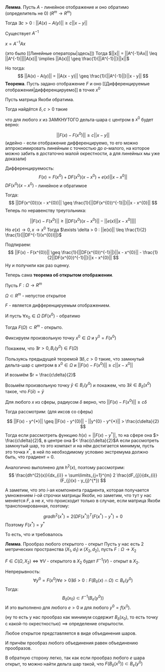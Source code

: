 **Лемма**.
Пусть $A$ - линейное отображение и оно обратимо (определитель не 0) ($R^{m} \rightarrow R^{m}$)

Тогда $\exists c > 0$ : $||A(x) - A(y)|| \geq c||x - y||$

Существует $A^{-1}$

$x = A^{-1}Ax$

(это было [[Линейные операторы|здесь]])
Тогда $||x|| = ||A^{-1}Ax|| \leq ||A^{-1}||||A(x)|| \implies ||A(x)|| \geq \frac{1}{||A^{-1}||}||x||$

Но тогда:
$$
||A(x) - A(y)|| = ||A(x - y)|| \geq \frac{1}{||A^{-1}||}||x - y||
$$
**Теорема**.
Пусть задано отображение $F$ и оно [[Дифференцируемые отображения|дифференцируемо]] в точке $x^{0}$

Пусть матрица Якоби обратима.

Тогда найдётся $\delta, c > 0$ такие

что для любого $x$ из ЗАМКНУТОГО дельта-шара с центром в $x^{0}$ будет верно:

$$
||F(x) - F(x^{0})|| \geq c ||x - y||
$$
(идейно - если отображение дифференцируемо, то его можно аппроксимировать линейным с точностью до $o$-малого, на которое можно забить в достаточно малой окрестности, а для линейных мы уже доказали)

Дифференцируемость:
$$
F(x) = F(x^{0}) + DF(x^{0})(x - x^{0}) + e(x)||x - x^{0}||
$$
$DF(x^{0})(x - x^{0})$ - линейное и обратимое

Тогда:
$$
||DF(x^{0})(x - x^{0})|| \geq \frac{1}{||DF(x^{0})^{-1}||}||x - x^{0}||
$$
Теперь по неравенству треугольника:

$$
||F(x) - F(x^{0})|| \geq ||DF(x^{0})(x - x^{0})|| - ||e(x)||x - x^{0}||||
$$
Но $e(x) \rightarrow 0, x \rightarrow x^{0}$
Тогда $\exists \delta > 0 : ||e(x)|| \leq \frac{1}{2} \frac{1}{||DF^{-1}(x^{0})||}$

Подпираем:
$$
||F(x) - F(x^{0})|| \geq \frac{1}{||DF(x^{0})^{-1}||}||x - x^{0}|| - \frac{1}{2||DF(x^{0})^{-1}||}||x - x^{0}||
$$
Ну и получили как раз оценку.

Теперь сама **теорема об открытом отображении**.

Пусть $F: \Omega \rightarrow R^{m}$

$\Omega \subset R^{m}$ - непустое открытое

$F$ - является дифференцируемым отображением.

И пусть $\forall x_{0} \in \Omega$ $DF(x^{0})$ - обратимо

Тогда $F(\Omega) \subset R^{m}$ - открыто.

Фиксируем произвольную точку $x^{0} \in \Omega$ и $y^{0} = F(x^{0})$

Покажем, что $\exists r > 0, B_{r}(y^{0}) \in F(\Omega)$

Пользуясь предыдущей теоремой $\exists \delta, c > 0$ такие, что замкнутый дельта-шар с центром в $x^{0} \in \Omega$ и $||F(x) - F(x^{0})|| \geq c ||x - x^{0}||$

И возьмём $r = \frac{c\delta}{2}$

Возьмём произвольную точку $\bar{y} \in B_{r}(y^{0})$ и покажем, что $\exists \bar{x} \in B_{\delta}(x^{0})$ такое, что $F(\bar{x}) = \bar{y}$

Для любого $x$ из сферы, радиусом $\delta$ верно, что $||F(x) - F(x^{0})|| \geq c\delta$

Тогда рассмотрим: (для иксов со сферы)

$$
||F(x) - y^{*}|| \geq ||F(x) - y^{0}|| - ||y^{0} - y^{*}|| > \frac{c\delta}{2}
$$
Тогда если рассмотреть функцию $h(x) = ||F(x) - y^{*}||$, то на сфере она $> \frac{c\delta}{2}$, в центре она $< \frac{c\delta}{2}$А если рассмотреть замкнутый шар, то это компакт и на нём достигается минимум, пусть это точка $x^{*}$, в ней по необходимому условию экстремума должно быть, что градиент = 0.

Аналогично выполнено для $h^{2}(x)$, поэтому рассмотрим:
$$
\frac{dh^{2}(x)}{dx_{i}} = \sum\limits_{j=1}^{m} 2 \frac{dF_{j}}{dx_{i}}(F_{j}(x) - y_{j}^{*})
$$

А заметим, что это $i$-ая компонента градиента, которая получается умножением $i$-ой строчки матрицы Якоби, но заметим, что тут у нас меняется $F$, а не $x$, что происходит только в случае, если матрица Якоби транспонированная, поэтому:

$$
grad h^{2}(x^{*}) = 2 (DF(x^{*}))^{T}(F(x^{*}) - y^{*}) = 0
$$
Поэтому $F(x^{*}) = y^{*}$

То есть, что и требовалось

**Лемма**. Прообраз любого открытого - открыт
Пусть у нас есть 2 метрических пространства $(X_{1}, d_{1})$ и $(X_{2}, d_{2})$, пусть $F:\Omega \rightarrow X_{2}$

$F \in C(\Omega, X_{2}) \iff \forall V$ - открытого в $X_{2}$ будет $F^{-1}(V)$ - открыт в $X_{2}$.

Непрерывность:
$$
\forall y^{0} = F(x^{0}) \forall e > 0 \exists \delta > 0: F(B_{\delta}(x)\cap\Omega) \subset B_{e}(y^{0})
$$
Тогда:
$$
B_{\delta}(x_{0}) \subset F^{-1}(B_{e}(y^{0}))
$$
И это выполнено для любого $e > 0$ и для любого $y^{0} = f(x^{0})$.

(ну то есть у нас прообраз как минимум содержит $B_\delta(x_{0})$, то есть точку с какой-то окрестностью) $\implies$ определение открытости.

Любое открытое представляется в виде объединения шаров.

И причём прообраз любого объединения равен объединению прообразов.

В обратную сторону легко, так как если прообраз любого $e$ шара открыт, то можно найти дельта шар такой, что $F(B_{\delta}(x^{0})) \subset B_{e}(y^{0})$
